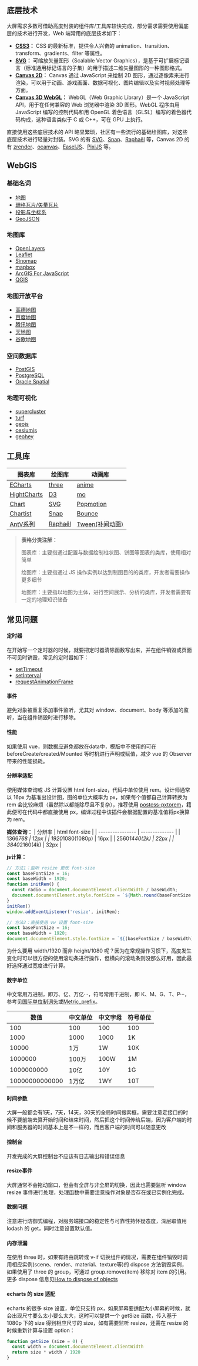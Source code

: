 ## 底层技术
大屏需求多数可借助高度封装的组件库/工具库较快完成，部分需求需要使用偏底层的技术进行开发，Web 端常用的底层技术如下：
* **[CSS3](https://developer.mozilla.org/zh-CN/docs/Archive/CSS3)：** CSS 的最新标准，提供令人兴奋的 animation、transition、transform、gradients、filter 等属性。
* **[SVG](https://developer.mozilla.org/zh-CN/docs/Web/SVG/Tutorial)：** 可缩放矢量图形（Scalable Vector Graphics），是基于可扩展标记语言（标准通用标记语言的子集）的用于描述二维矢量图形的一种图形格式。
* **[Canvas 2D](https://developer.mozilla.org/zh-CN/docs/Web/API/Canvas_API)：** Canvas 通过 JavaScript 来绘制 2D 图形，通过逐像素来进行渲染，可以用于动画、游戏画面、数据可视化、图片编辑以及实时视频处理等方面。
* **[Canvas 3D WebGL](https://developer.mozilla.org/zh-CN/docs/Web/API/WebGL_API)：** WebGL（Web Graphic Library）是一个 JavaScript API，用于在任何兼容的 Web 浏览器中渲染 3D 图形。WebGL 程序由用 JavaScript 编写的控制代码和用 OpenGL 着色语言（GLSL）编写的着色器代码构成，这种语言类似于 C 或 C++，可在 GPU 上执行。

直接使用这些底层技术的 API 略显繁琐，社区有一些流行的基础绘图库，对这些底层技术进行轻量对封装。SVG 的有 [SVG](https://svgjs.com/)、[Snap](http://snapsvg.io)、[Raphaël](https://github.com/DmitryBaranovskiy/raphael) 等，Canvas 2D 的有 [zrender](https://ecomfe.github.io/zrender-doc/public/)、[ocanvas](http://ocanvas.org/)、[EaselJS](https://www.createjs.com/docs/easeljs/modules/EaselJS.html)、[PixiJS](https://www.pixijs.com/) 等。

## WebGIS
### 基础名词
* [地图](https://zh.wikipedia.org/wiki/%E5%9C%B0%E5%9B%BE)
* [珊格瓦片/矢量瓦片](https://www.jianshu.com/p/59d4ab010ee9)
* [投影与坐标系](https://blog.csdn.net/liuxu841911548/article/details/78569519#31%E7%8F%8A%E6%A0%BC%E7%93%A6%E7%89%87%E5%92%8C%E7%9F%A2%E9%87%8F%E7%93%A6%E7%89%87%E7%9A%84%E6%A6%82%E5%BF%B5)
* [GeoJSON](https://www.oschina.net/translate/geojson-spec#geometrycollection)

### 地图库
* [OpenLayers](https://openlayers.org/)
* [Leaflet](https://leafletjs.com/)
* [Sinomap](http://sinomap.ewind.us/)
* [mapbox](https://docs.mapbox.com/mapbox-gl-js/overview/)
* [ArcGIS For JavaScript](https://developers.arcgis.com/javascript/)
* [QGIS](https://www.qgis.org/en/site/)

### 地图开放平台
* [高德地图](https://lbs.amap.com/api/javascript-api/summary)
* [百度地图](https://lbsyun.baidu.com/index.php?title=jspopular3.0)
* [腾讯地图](https://lbs.qq.com/javascript_v2/index.html)
* [天地图](http://lbs.tianditu.gov.cn/api/js4.0/guide.html)
* [谷歌地图](https://developers.google.com/maps/documentation/javascript/tutorial?hl=zh-cn)

### 空间数据库
* [PostGIS](https://postgis.net/)
* [PostgreSQL](https://www.postgresql.org/)
* [Oracle Spatial](https://www.oracle.com/database/technologies/spatialandgraph.html)

### 地理可视化
* [supercluster](https://github.com/mapbox/supercluster)
* [turf](http://turfjs.org/)
* [geojs](https://github.com/OpenGeoscience/geojs)
* [cesiumjs](https://cesiumjs.org/)
* [geohey](https://geohey.com/home/?go)


## 工具库
| 图表库                                                          | 绘图库                                                                               | 动画库                                                                    |
| --------------------------------------------------------------- | ------------------------------------------------------------------------------------ | ------------------------------------------------------------------------- |
| [ECharts](https://www.echartsjs.com)                            | [three](https://threejs.org/docs/index.html#manual/en/introduction/Creating-a-scene) | [anime](https://animejs.com/)                                             |
| [HightCharts](https://www.highcharts.com)                       | [D3](https://d3js.org/)                                                              | [mo](https://github.com/mojs/mojs)                                        |
| [Chart](https://www.chartjs.org/)                               | [SVG](https://svgjs.com/)                                                            | [Popmotion](https://popmotion.io/)                                        |
| [Chartist](https://gionkunz.github.io/chartist-JS/)             | [Snap](http://snapsvg.io)                                                            | [Bounce](http://bouncejs.com/)                                            |
| [AntV系列](https://antv.alipay.com/zh-cn/index.html#__products) | [Raphaël](https://github.com/DmitryBaranovskiy/raphael)                              | [Tween(补间动画)](https://createjs.com/docs/tweenjs/modules/TweenJS.html) |

>**表格分类注解：**
>
>图表库：主要指通过配置与数据绘制柱状图、饼图等图表的类库，使用相对简单
>
>绘图库：主要指通过 JS 操作实例以达到制图目的的类库，开发者需要操作更多细节
>
>地图库：主要指以地图为主体，进行空间展示、分析的类库，开发者需要有一定的地理知识储备

<!-- ## 算法
借助三角函数、矩阵运算等完成物体位置坐标、物体形状大小、物体位移距离、坐标转换等计算。

## 图形学（进阶）
GLSL、shader、分形、相变、光的衍射 -->

## 常见问题

#### 定时器

在开始写一个定时器的时候，就要把定时器清除函数写出来，并在组件销毁或页面不可见时销毁，常见的定时器如下：
* [setTimeout](https://developer.mozilla.org/zh-CN/docs/Web/API/Window/setTimeout)
* [setInterval](https://developer.mozilla.org/zh-CN/docs/Web/API/Window/setInterval)
* [requestAnimationFrame](https://developer.mozilla.org/zh-CN/docs/Web/API/Window/requestAnimationFrame)

#### 事件

避免对象被重复添加事件监听，尤其对 window、document、body 等添加的监听，当在组件销毁时进行移除。

#### 性能

如果使用 vue，则数据应避免都放在data中，模版中不使用的可在 beforeCreate/created/Mounted 等时机进行声明或赋值，减少 vue 的 Observer 带来的性能损耗。

#### 分辨率适配

使用媒体查询或 JS 计算设置 html font-size，代码中单位使用 rem。设计师通常以 16px 为基准出设计图，图的单位大概率为 px，如果每个值都自己计算转换为 rem 会比较麻烦（虽然除以都能除尽且不复杂），推荐使用   [postcss-pxtorem](https://github.com/cuth/postcss-pxtorem)，籍此便可在代码中都直接使用 px，编译过程中该插件会根据配置的基准值将px换算为 rem。

**媒体查询：**
| 分辨率           | html font-size |
| ---------------- | -------------- |
| 1366*768         | 12px           |
| 1920*1080(1080p) | 16px           |
| 2560*1440(2k)    | 22px           |
| 3840*2160(4k)    | 32px           |

**js计算：**
```js
// 方法1：监听 resize 更改 font-size
const baseFontSize = 16;
const baseWidth = 1920;
function initRem() {
  const radio = document.documentElement.clientWidth / baseWidth;
  document.documentElement.style.fontSize = `${Math.round(baseFontSize * radio)}px`;
}
initRem()
window.addEventListener('resize', initRem);

// 方法2：直接使用 vw 设置 font-size
const baseFontSize = 16;
const baseWidth = 1920;
document.documentElement.style.fontSize = `${(baseFontSize / baseWidth) * 100}vw`;
```
为什么要用 width/1920 而非 height/1080 呢？因为在常规操作习惯下，高度发生变化时可以很方便的使用滚动条进行操作，但横向的滚动条则没那么好用，因此最好选择通过宽度进行计算。

#### 数字单位

中文常用万进制，即万、亿、万亿···，符号常用千进制，即 K、M、G、T、P···，参考见[国际单位制词头](https://zh.wikipedia.org/wiki/%E5%9B%BD%E9%99%85%E5%8D%95%E4%BD%8D%E5%88%B6%E8%AF%8D%E5%A4%B4)或[Metric_prefix](https://en.wikipedia.org/wiki/Metric_prefix)。

| 数值           | 中文单位 | 中文字母 | 符号单位 |
| -------------- | -------- | -------- | -------- |
| 100            | 100      | 100      | 100      |
| 1000           | 1000     | 1000     | 1K       |
| 10000          | 1万      | 1W       | 10K      |
| 1000000        | 100万    | 100W     | 1M       |
| 1000000000     | 10亿     | 10Y      | 1G       |
| 10000000000000 | 1万亿    | 1WY      | 10T      |

#### 时间参数

大屏一般都会有1天，7天，14天，30天的全局时间搜索框，需要注意定接口的时候不要前端去算开始时间和结束时间，然后把这个时间传给后端，因为客户端的时间和服务器的时间基本上是不一样的，而且客户端的时间可以随意更改

#### 控制台

开发完成的大屏控制台不应该有日志输出和错误信息

#### resize事件

大屏通常不会拖动窗口，但会有全屏与非全屏的切换，因此也需要监听 window resize 事件进行处理，处理函数中需要注意操作对象是否存在或已实例化完成。

#### 数据问题

注意进行防御式编程，对服务端接口的稳定性与可靠性持怀疑态度，深层取值用 lodash 的 get，同时注意设置默认值。

#### 内存泄漏

在使用 three 时，如果有路由跳转或 v-if 切换组件的情况，需要在组件销毁时调用相应实例(scene、render、material、texture等)的 dispose 方法销毁实例，如果使用了 three 的 group，可通过 group.remove(item) 移除对 item 的引用。更多 dispose 信息见[How to dispose of objects](https://threejs.org/docs/index.html#manual/en/introduction/How-to-dispose-of-objects)

#### echarts 的 size 适配

echarts 的很多 size 设置，单位只支持 px，如果屏幕要适配大小屏幕的时候，就会出现尺寸要么太小要么太大，这时可以提供一个 getSize 函数，传入基于 1080p 下的 size 得到相应尺寸的 size，如有需要监听 resize，还需在 resize 的时候重新计算与设置 option：
```js
function getSize (size = 0) {
  const width = document.documentElement.clientWidth
  return size * width / 1920
}
```
